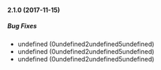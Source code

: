 #### 2.1.0 (2017-11-15)

##### Bug Fixes

* undefined (0undefined2undefined5undefined)
* undefined (0undefined2undefined5undefined)
* undefined (0undefined2undefined5undefined)

